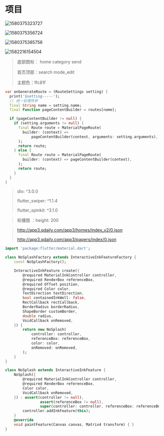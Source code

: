 # 项目

![1580375323727](img/1580375323727.png)

![1580375356724](img/1580375356724.png)

![1580375385756](img/1580375385756.png)

![1582216154504](img/1582216154504.png)



> 底部图标： home category send
>
> 首页顶部：search mode_edit 
>
> 主题色：ffc81f



```dart
var onGenerateRoute = (RouteSettings setting) {
  print('$setting-----');
  // 统一处理传参
  final String name = setting.name;
  final Function pageContentBuilder = routes[name];

  if (pageContentBuilder != null) {
    if (setting.arguments != null) {
      final Route route = MaterialPageRoute(
        builder: (context) =>
            pageContentBuilder(context, arguments: setting.arguments),
      );
      return route;
    } else {
      final Route route = MaterialPageRoute(
        builder: (context) => pageContentBuilder(context),
      );
      return route;
    }
  }
}
```



> dio: ^3.0.0
>
>  flutter_swiper: ^1.1.4
>
>  flutter_spinkit: ^3.1.0



> 轮播图 ：height: 200



> http://app3.qdaily.com/app3/homes/index_v2/0.json
>
> http://app3.qdaily.com/app3/papers/index/0.json
>
> 



```dart
import 'package:flutter/material.dart';

class NoSplashFactory extends InteractiveInkFeatureFactory {
    const NoSplashFactory();

    InteractiveInkFeature create({
        @required MaterialInkController controller,
        @required RenderBox referenceBox,
        @required Offset position,
        @required Color color,
        TextDirection textDirection,
        bool containedInkWell: false,
        RectCallback rectCallback,
        BorderRadius borderRadius,
        ShapeBorder customBorder,
        double radius,
        VoidCallback onRemoved,
    }) {
        return new NoSplash(
            controller: controller,
            referenceBox: referenceBox,
            color: color,
            onRemoved: onRemoved,
        );
    }
}

class NoSplash extends InteractiveInkFeature {
    NoSplash({
        @required MaterialInkController controller,
        @required RenderBox referenceBox,
        Color color,
        VoidCallback onRemoved,
    }) : assert(controller != null),
                assert(referenceBox != null),
                super(controller: controller, referenceBox: referenceBox, onRemoved: onRemoved) {
        controller.addInkFeature(this);
    }
    @override
    void paintFeature(Canvas canvas, Matrix4 transform) { }
}
```

